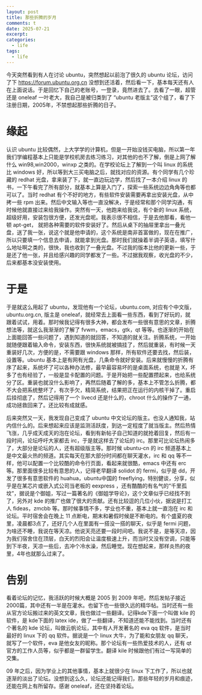 ```yaml
---
layout: post
title: 那些折腾的岁月
comments: t
date: 2025-07-21
excerpt:
categories:
  - life
tags:
  - life
---
```


今天突然看到有人在讨论 ubuntu，突然想起以前泡了很久的 ubuntu 论坛，访问了下 <https://forum.ubuntu.org.cn> 没想到还活着，然后看一下，基本每天还有人在上面说话。于是回忆下自己的老账号，一登录，竟然进去了。去看了一眼，超管还是 oneleaf 一叶老大，我自己是被归类到了 “ubuntu 老版主”这个组了，看了下注册日期，2005年，不禁想起那些折腾的日子。


# 缘起

认识 ubuntu 比较偶然，上大学学的计算机，但是一开始没钱买电脑，所以第一年我们学编程基本上只能是学校机房去练习练习，对其他的也不了解，倒是上网了解什么 win98,win2000，winxp 之类的。在学校论坛上了解到一个叫 linux 的系统比 windows 好，所以等到大三买电脑之后，就找对应的资源。有个同学有几个珍藏的 redhat 光盘，拿来装了下，就一直边玩边学，然后找了一本介绍 linux 的书，一下午看完了所有部分，就基本上算是入门了，探索一些系统边边角角等也都可以了。当时 redhat 有个不好的地方，有些软件安装需要再拿出安装光盘，从中拷一些 rpm 出来。然后中文输入等也一直没解决，于是经常和那个同学沟通，有时候他就直接过来给我操作。突然有一天，他跑来给我说，有个新的 linux 系统，超级好用，安装包很方便，还发光盘呢。我表示很不相信，于是去他那看，看他一顿 apt-get， 就把各种需要的软件安装好了。然后从桌下的抽屉里拿出一叠光盘，送了我一张，说这个就是他申请的，这个系统是南非首富做的，现在在推广，所以只要填一个信息去申请，就能拿到光盘。那时我们就操着半调子英语，填写什么地址啊之类的，很快，我也收到了一叠光盘。不过我的版本比他的更新一些，于是还了他一张，并且给感兴趣的同学都发了一些。不过据我观察，收光盘的不少，后来都基本没安装使用。


# 于是

于是就这么用起了 ubuntu，发现他有一个论坛，ubuntu.com, 对应有个中文版，ubuntu.org.cn, 版主是 oneleaf，就经常去上面看一些东西，看到了好玩的，就跟着试试，用着。那时候我记得有很多大神，都会发布一些很有意思的文章，折腾想法等，就这么我渐渐的了解了 fvwm，emacs，gtk，qt 等等。也逐渐的开始在上面能回答一些问题了，遇到知道的就回答，不知道的就关注。折腾系统，一开始就随便跟着输入命令，安装东西，很快系统就被搞挂了，然后就重装，有时候一天重装好几次，方便的是，不需要跟 windows 那样，所有软件还要去找，然后装，设置等。ubuntu 基本上是有网有光盘，几条命令就好安装。后来就慢慢的折腾有序了起来，系统坏了可以各种办法修，最早最容易坏的是桌面系统，也就是 X，坏多了也有经验了，一般是显卡配置的问题。于是开始把一些配置攒起来，也给系统分了区。重装也就没什么影响了，再然后随着了解的多，基本上不管怎么折腾，都不大会把系统整坏了，有次手欠，精简系统，结果把正在运行的内核干掉了。重启后挂彻底了，然后记得用了一个 livecd 还是什么的，chroot 什么的操作了一通，成功拯救回来了。还比较有成就感。

后来突然又一天，我发现自己变成了 ubuntu 中文论坛的版主。也没人通知我，站内信什么的。后来想起来应该是监测活跃度，到达一定程度了就当版主。然后热情飞涨，几乎成天成天的泡在论坛，看到有新帖子自己知道的就抢着回复，然后有一段时间，论坛呼吁大家都去 irc，于是就这样去了论坛的 irc。那里可比论坛热闹多了，大部分是论坛的人，还有超级版主等。那时候 ubuntu-cn 的 irc 频道基本上是中文最火热的频道。其实每天在那大部分时间都在聊天灌水，irc 和 qq 等不一样，他可以配置一个比较酷的命令行页面，看起来就很酷，emacs 中还有 erc 等。那里面很多比较有意思的人，记得老早翻译 solidot 的 fermi，似乎是 dd，开发了很多有意思软件的 huahua，ubuntu中国的 freeflying，特别健谈，分享，似乎是在某芯片或嵌入式公司当老板的 eexpress ，还有酷酷的有名气的“千里孤坟”，据说是个御姐，写过一篇著名的《御姐学导论》，这个文章似乎已经找不到了，另外对 kde 的推广也做了很大的贡献。还有比较逗的几位小伙，据说是打工人 fideas，zmcbb 等。那时候事情不多，学业也不重，基本上就一直泡在 irc 和论坛。平时宿舍会在晚上 11 点断电，期末和暑假时候是不断电的。有个盛夏的夜里，凌晨都3点了，还好几个人在里面有一搭没一搭的聊天，似乎是 fermi 问题，为啥还不睡，我说在等天凉。他说天亮还要一段时间吧。我说不是，是等天凉，因为我们宿舍住在顶层，白天的烈阳会让温度极速上升，而当时又没有空调，只能等到下半夜，天凉一些后，去冲个冷水澡，然后睡觉。现在想起来，那样炎热的夜里，4年也就那么过来了。


# 告别

看着论坛的记忆，我活跃的时候大概是 2005 到 2009 年吧，然后发帖子接近2000篇，其中还有一半是在灌水。也留下也一些很久远的精华帖。当时还有一些从官方论坛搬过来的英文文章，我也做过一些翻译。记得kde下面一个叫做 kile 的软件，是 kde下面的 latex ide，做了一些翻译，不知道还能不能找到。当时还有个著名的 kde 论坛，叫做云帆论坛，其中有人开发著名的 eva qq 软件，是当时最好的 linux 下的 qq 软件。据说是一个 linux 大牛，为了能和女朋友 qq 聊天，就写了一个软件，eva 是他女友的昵称。那个论坛有一些热爱技术的人，还有 qt 官方的工作人员等，似乎都是一群留学生。翻译 kile 时候跟他们有过一写简单的交集。

09 年之后，因为学业上的其他事情，基本上就很少在 linux 下工作了，所以也就逐渐的淡出了论坛。没想到这么久，论坛还能记得我们，那些年轻的岁月和痕迹，还能在网上有所留存。感谢 oneleaf，还在坚持着论坛。

